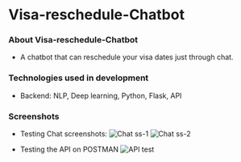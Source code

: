# Visa-reschedule-Chatbot
 
### About Visa-reschedule-Chatbot
* A chatbot that can reschedule your visa dates just through chat.


### Technologies used in development

* Backend: NLP, Deep learning, Python, Flask, API

### Screenshots

* Testing Chat screenshots:
![Chat ss-1](https://github.com/Jainil5/visa-reschedule-bot/assets/96060948/0454ce66-5f7c-4bf8-86c8-a5c33c61f1ff)
![Chat ss-2](https://github.com/Jainil5/visa-reschedule-bot/assets/96060948/b34e2b69-88c6-424e-ab7a-3b81e812b0f8)

* Testing the API on POSTMAN
![API test](https://github.com/Jainil5/visa-reschedule-bot/assets/96060948/e5aadc38-7967-4bd8-8e02-c98eea024ee2)
